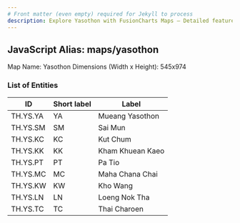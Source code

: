 ```yaml
---
# Front matter (even empty) required for Jekyll to process
description: Explore Yasothon with FusionCharts Maps – Detailed features for seamless integration. Try now & enhance your data visualization today! 
---
```


## JavaScript Alias: maps/yasothon

Map Name: Yasothon
Dimensions (Width x Height): 545x974

### List of Entities

| ID       | Short label | Label            |
| -------- | ----------- | ---------------- |
| TH.YS.YA | YA          | Mueang Yasothon  |
| TH.YS.SM | SM          | Sai Mun          |
| TH.YS.KC | KC          | Kut Chum         |
| TH.YS.KK | KK          | Kham Khuean Kaeo |
| TH.YS.PT | PT          | Pa Tio           |
| TH.YS.MC | MC          | Maha Chana Chai  |
| TH.YS.KW | KW          | Kho Wang         |
| TH.YS.LN | LN          | Loeng Nok Tha    |
| TH.YS.TC | TC          | Thai Charoen     |
